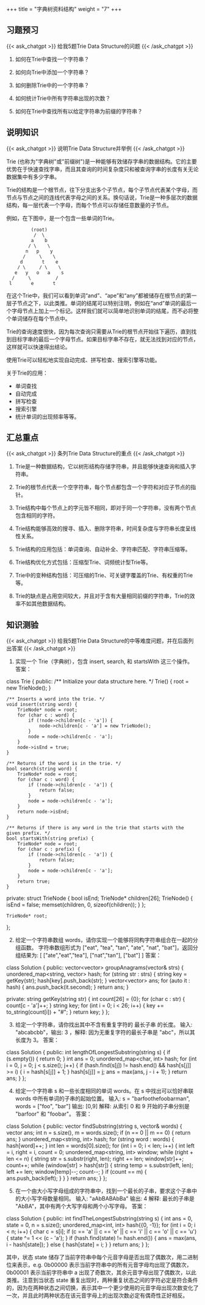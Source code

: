 +++
title = "字典树资料结构"
weight = "7"
+++
## 习题预习
{{< ask_chatgpt >}}
给我5题Trie Data Structure的问题
{{< /ask_chatgpt >}}



1. 如何在Trie中查找一个字符串？

2. 如何向Trie中添加一个字符串？

3. 如何删除Trie中的一个字符串？

4. 如何统计Trie中所有字符串出现的次数？

5. 如何在Trie中查找所有以给定字符串为前缀的字符串？   

## 说明知识
{{< ask_chatgpt >}}
说明Trie Data Structure并举例
{{< /ask_chatgpt >}}



Trie (也称为"字典树"或"前缀树")是一种能够有效储存字串的数据结构。它的主要优势在于快速查找字串，而且其查询的时间复杂度只和被查询字串的长度有关无论数据集中有多少字串。

Trie的结构是一个根节点，往下分支出多个子节点，每个子节点代表某个字母，而节点与节点之间的连线代表字母之间的关系。换句话说，Trie是一种多层次的数据结构，每一层代表一个字母，而每个节点可以存储任意数量的子节点。

例如，在下图中，是一个包含一些单词的Trie。

```
         (root)
          /  \
         a    b
        / \    \
       n   p    y
      /     \    \
     d       t    e
    / \     / \    \
   e   y   o   a    s
  /     \         / 
 l       e       t
```

在这个Trie中，我们可以看到单词“and”、“ape”和“any”都被储存在根节点的第一层子节点之下，以此类推。单词的结尾可以特别注明，例如在“and”单词的最后一个字母节点上加上一个标记。这样我们就可以简单地识别单词的结尾，而不必将整个单词储存在每个节点中。

Trie的查询速度很快，因为每次查询只需要从Trie的根节点开始往下遍历，直到找到目标字串的最后一个字母节点。如果目标字串不存在，就无法找到对应的节点，这样就可以快速得出结论。

使用Trie可以轻松地实现自动完成、拼写检查、搜索引擎等功能。

关于Trie的应用：

- 单词查找
- 自动完成
- 拼写检查
- 搜索引擎
- 统计单词的出现频率等等。   

## 汇总重点
{{< ask_chatgpt >}}
条列Trie Data Structure的重点
{{< /ask_chatgpt >}}



1. Trie是一种数据结构，它以树形结构存储字符串，并且能够快速查询和插入字符串。

2. Trie的根节点代表一个空字符串，每个节点都包含一个字符和对应子节点的指针。

3. Trie结构中每个节点上的字元皆不相同，即对于同一个字符串，没有两个节点包含相同的字符。

4. Trie结构能够高效的搜寻、插入、删除字符串，时间复杂度与字符串长度呈线性关系。

5. Trie结构的应用包括：单词查询、自动补全、字符串匹配、字符串压缩等。

6. Trie结构优化方式包括：压缩型Trie、词频统计型Trie等。

7. Trie中的变种结构包括：可压缩的Trie、可关键字覆盖的Trie、有权重的Trie等。

8. Trie的缺点是占用空间较大，并且对于含有大量相同前缀的字符串，Trie的效率不如其他数据结构。   

## 知识测验
{{< ask_chatgpt >}}
给我5题Trie Data Structure的中等难度问题，并在后面列出答案
{{< /ask_chatgpt >}}



1. 实现一个 Trie（字典树），包含 insert, search, 和 startsWith 这三个操作。
答案：

class Trie {
public:
    /** Initialize your data structure here. */
    Trie() {
        root = new TrieNode();
    }
    
    /** Inserts a word into the trie. */
    void insert(string word) {
        TrieNode* node = root;
        for (char c : word) {
            if (!node->children[c - 'a']) {
                node->children[c - 'a'] = new TrieNode();
            }
            node = node->children[c - 'a'];
        }
        node->isEnd = true;
    }
    
    /** Returns if the word is in the trie. */
    bool search(string word) {
        TrieNode* node = root;
        for (char c : word) {
            if (!node->children[c - 'a']) {
                return false;
            }
            node = node->children[c - 'a'];
        }
        return node->isEnd;
    }
    
    /** Returns if there is any word in the trie that starts with the given prefix. */
    bool startsWith(string prefix) {
        TrieNode* node = root;
        for (char c : prefix) {
            if (!node->children[c - 'a']) {
                return false;
            }
            node = node->children[c - 'a'];
        }
        return true;
    }
    
private:
    struct TrieNode {
        bool isEnd;
        TrieNode* children[26];
        TrieNode() {
            isEnd = false;
            memset(children, 0, sizeof(children));
        }
    };
    
    TrieNode* root;
};


2. 给定一个字符串数组 words，请你实现一个能够将同构字符串组合在一起的分组函数。
    字符串数组形式为 ["eat", "tea", "tan", "ate", "nat", "bat"]，返回分组结果为:
    [
      ["ate","eat","tea"],
      ["nat","tan"],
      ["bat"]
    ]
答案：

class Solution {
public:
    vector<vector<string>> groupAnagrams(vector<string>& strs) {
        unordered_map<string, vector<string>> hash;
        for (string str : strs) {
            string key = getKey(str);
            hash[key].push_back(str);
        }
        vector<vector<string>> ans;
        for (auto it : hash) {
            ans.push_back(it.second);
        }
        return ans;
    }
    
private:
    string getKey(string str) {
        int count[26] = {0};
        for (char c : str) {
            count[c - 'a']++;
        }
        string key;
        for (int i = 0; i < 26; i++) {
            key += to_string(count[i]) + "#";
        }
        return key;
    }
};


3. 给定一个字符串，请你找出其中不含有重复字符的 最长子串 的长度。
    输入: "abcabcbb"，输出: 3 ，解释: 因为无重复字符的最长子串是 "abc"，所以其长度为 3。
答案：

class Solution {
public:
    int lengthOfLongestSubstring(string s) {
        if (s.empty()) {
            return 0;
        }
        int ans = 0;
        unordered_map<char, int> hash;
        for (int i = 0, j = 0; j < s.size(); j++) {
            if (hash.find(s[j]) != hash.end() && hash[s[j]] >= i) {
                i = hash[s[j]] + 1;
            }
            hash[s[j]] = j;
            ans = max(ans, j - i + 1);
        }
        return ans;
    }
};


4. 给定一个字符串 s 和一些长度相同的单词 words。在 s 中找出可以恰好串联 words 中所有单词的子串的起始位置。
    输入:
      s = "barfoothefoobarman",
      words = ["foo", "bar"]
    输出: [0,9]
    解释: 从索引 0 和 9 开始的子串分别是 "barfoor" 和 "foobar"。
答案：

class Solution {
public:
    vector<int> findSubstring(string s, vector<string>& words) {
        vector<int> ans;
        int n = s.size(), m = words.size();
        if (n == 0 || m == 0) {
            return ans;
        }
        unordered_map<string, int> hash;
        for (string word : words) {
            hash[word]++;
        }
        int len = words[0].size();
        for (int i = 0; i < len; i++) {
            int left = i, right = i, count = 0;
            unordered_map<string, int> window;
            while (right + len <= n) {
                string str = s.substr(right, len);
                right += len;
                window[str]++;
                count++;
                while (window[str] > hash[str]) {
                    string temp = s.substr(left, len);
                    left += len;
                    window[temp]--;
                    count--;
                }
                if (count == m) {
                    ans.push_back(left);
                }
            }
        }
        return ans;
    }
};


5. 在一个由大小写字母组成的字符串中，找到一个最长的子串，要求这个子串中的大小写字母数量相同。
    输入: "aAbBABAbBa"
    输出: 4
    解释: 最长的子串是 "AbBA"，其中有两个大写字母和两个小写字母。
答案：

class Solution {
public:
    int findTheLongestSubstring(string s) {
        int ans = 0, state = 0, n = s.size();
        unordered_map<int, int> hash{{0, -1}};
        for (int i = 0; i < n; i++) {
            char c = s[i];
            if (c == 'a' || c == 'e' || c == 'i' || c == 'o' || c == 'u') {
                state ^= 1 << (c - 'a');
            }
            if (hash.find(state) != hash.end()) {
                ans = max(ans, i - hash[state]);
            } else {
                hash[state] = i;
            }
        }
        return ans;
    }
};

其中，状态 state 储存了当前字符串中每个元音字母是否出现了偶数次，用二进制位来表示，e.g. 0b00000 表示当前字符串中的所有元音字母均出现了偶数次，0b00001 表示当前字符串中 a 出现了奇数次，其余元音字母出现了偶数次，以此类推。注意到当状态 state 重复出现时，两种重复状态之间的字符必定是符合条件的，因为在两种状态之间切换，表示其中一个更少使用的元音字母出现次数变化了一次，并且此时两种状态在该元音字母上的出现次数必定有偶奇性正好相反。   

